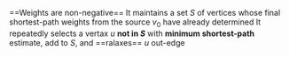 ==Weights are non-negative==
It maintains a set $S$ of vertices whose final shortest-path weights from the source $v_0$ have already determined
It repeatedly selects a vertax $u$ **not in $S$** with **minimum shortest-path** estimate, add to $S$, and ==ralaxes== $u$ out-edge
